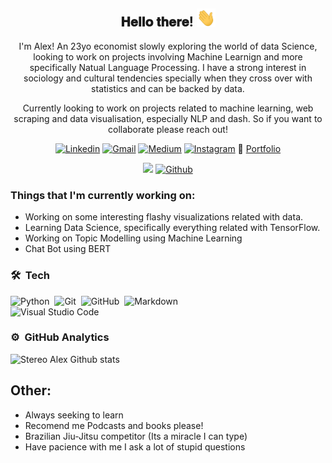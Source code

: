 
<div align="center">
<h2> 𝐇𝐞𝐥𝐥𝐨 𝐭𝐡𝐞𝐫𝐞!  <img src="https://github.com/ABSphreak/ABSphreak/blob/master/gifs/Hi.gif" width="30px"></h2> 

</div>

<div align="center" width="50">

<!--Introduction -->
I'm Alex! An 23yo economist slowly exploring the world of data Science, looking to work on projects involving Machine Learnign and more specifically Natual Language Processing. I have a strong interest in sociology and cultural tendencies specially when they cross over with statistics and can be backed by data.

Currently looking to work on projects related to machine learning, web scraping and data visualisation, especially NLP and dash. So if you want to collaborate please reach out!


<!-- Your badges -->
[![Linkedin](https://img.shields.io/badge/-AlexJurado-blue?style=flat&logo=Linkedin&logoColor=white)](https://www.linkedin.com/in/alexjuradogoni/)
[![Gmail](https://img.shields.io/badge/-AlexJurado-c14438?style=flat&logo=Gmail&logoColor=white)](mailto:alexjuradogoni@gmail.com)
[![Medium](https://img.shields.io/badge/-@alexjurdao-black?style=flat&logo=Medium&logoColor=white)](https://alex-jurado.medium.com/)
[![Instagram](https://img.shields.io/badge/-stereo_alex-c13584?style=flat&labelColor=c13584&logo=instagram&logoColor=white)](https://www.instagram.com/stereo_alex/)
:card_index: [Portfolio](https://stereo-alex.github.io/) 


<!-- Profile View Count and GitStats -->
![](https://komarev.com/ghpvc/?username=Stereo-Alex&style=flat)
[![Github](https://img.shields.io/badge/-StereoAlex-black?style=flat&labelColor=black&logo=github&logoColor=white)](https://gitstats.me/Stereo-Alex)

<div align="left" width="50">

### Things that I'm currently working on: 
* Working on some interesting flashy visualizations related with data.
* Learning Data Science, specifically everything related with TensorFlow.
* Working on Topic Modelling using Machine Learning 
* Chat Bot using BERT

### 🛠 &nbsp;Tech 

![Python](https://img.shields.io/badge/-Python-05122A?style=flat&logo=python)&nbsp;
![Git](https://img.shields.io/badge/-Git-05122A?style=flat&logo=git)&nbsp;
![GitHub](https://img.shields.io/badge/-GitHub-05122A?style=flat&logo=github)&nbsp;
![Markdown](https://img.shields.io/badge/-Markdown-05122A?style=flat&logo=markdown)\
![Visual Studio Code](https://img.shields.io/badge/-Visual%20Studio%20Code-05122A?style=flat&logo=visual-studio-code&logoColor=007ACC)&nbsp;

### ⚙️ &nbsp;GitHub Analytics


![Stereo Alex Github stats](https://github-readme-stats.vercel.app/api?username=Stereo-Alex&theme=outrun&show_icons=true)


## Other:
* Always seeking to learn
* Recomend me Podcasts and books please! 
* Brazilian Jiu-Jitsu competitor (Its a miracle I can type)
* Have pacience with me I ask a lot of stupid questions 


